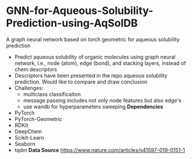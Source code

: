 # GNN-for-Aqueous-Solubility-Prediction-using-AqSolDB
A graph neural network based on torch geometric for aqueous solubility prediction
* Predict aqueous solubility of organic molecules using graph neural network, i.e., node (atom), edge (bond), and stacking layers, instead of chem descriptors
* Descriptors have been presented in the repo aqueous solubility prediction. Would like to compare and draw conclusion
* Challenges:
  - multiclass classificaiton
  - message passing includes not only node features but also edge's
  - use wandb for hyperparameters sweeping
**Dependencies**
* PyTorch
* PyTorch-Geometric
* RDKit
* DeepChem
* Scikit-Learn
* Seaborn
* tqdm
**Data Source**
https://www.nature.com/articles/s41597-019-0151-1
